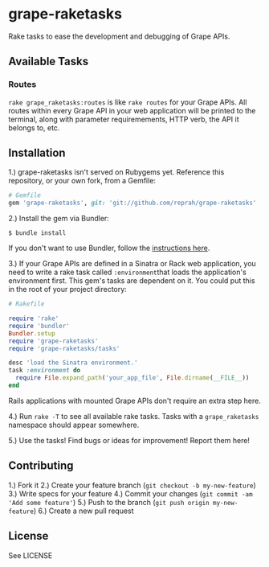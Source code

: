 # grape-raketasks

Rake tasks to ease the development and debugging of Grape APIs.

## Available Tasks

### Routes

`rake grape_raketasks:routes` is like `rake routes` for your Grape APIs. All routes within every Grape API in your web application will be printed to the terminal, along with parameter requiremements, HTTP verb, the API it belongs to, etc.

## Installation

1.) grape-raketasks isn't served on Rubygems yet. Reference this repository, or your own fork, from a Gemfile:

```ruby
# Gemfile
gem 'grape-raketasks', git: 'git://github.com/reprah/grape-raketasks'
```

2.) Install the gem via Bundler:

```shell
$ bundle install
```
If you don't want to use Bundler, follow the [instructions here](http://ruby.about.com/od/advancedruby/a/gitgem.htm).

3.) If your Grape APIs are defined in a Sinatra or Rack web application, you need to write a rake task called `:environment`that loads the application's environment first. This gem's tasks are dependent on it. You could put this in the root of your project directory:

```ruby
# Rakefile

require 'rake'
require 'bundler' 
Bundler.setup
require 'grape-raketasks'
require 'grape-raketasks/tasks'

desc 'load the Sinatra environment.'
task :environment do
  require File.expand_path('your_app_file', File.dirname(__FILE__))
end
```
Rails applications with mounted Grape APIs don't require an extra step here.

4.) Run `rake -T` to see all available rake tasks. Tasks with a `grape_raketasks` namespace should appear somewhere.

5.) Use the tasks! Find bugs or ideas for improvement! Report them here!

## Contributing

1.) Fork it
2.) Create your feature branch (`git checkout -b my-new-feature`)
3.) Write specs for your feature
4.) Commit your changes (`git commit -am 'Add some feature'`)
5.) Push to the branch (`git push origin my-new-feature`)
6.) Create a new pull request

## License

See LICENSE
